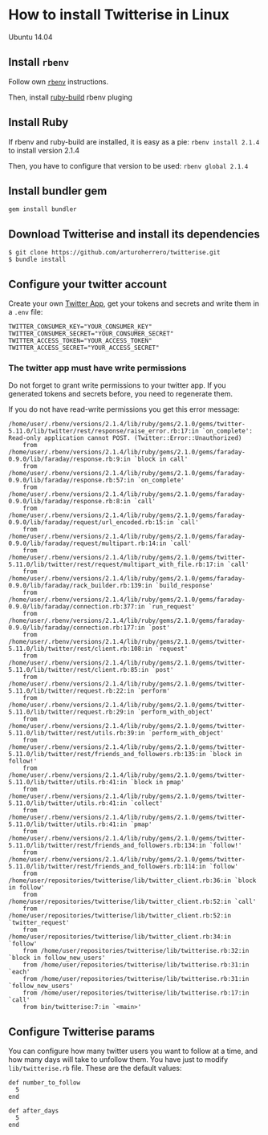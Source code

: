 # How to install Twitterise in Linux

Ubuntu 14.04

## Install `rbenv`

Follow own [`rbenv`](https://github.com/sstephenson/rbenv#installation) instructions.

Then, install [ruby-build](https://github.com/sstephenson/ruby-build#readme) rbenv pluging

## Install Ruby

If rbenv and ruby-build are installed, it is easy as a pie: `rbenv install 2.1.4` to
install version 2.1.4

Then, you have to configure that version to be used: `rbenv global 2.1.4`

## Install bundler gem

`gem install bundler`

## Download Twitterise and install its dependencies

	$ git clone https://github.com/arturoherrero/twitterise.git
	$ bundle install

## Configure your twitter account

Create your own [Twitter App](https://apps.twitter.com), get your tokens and secrets
and write them in a `.env` file:

```
TWITTER_CONSUMER_KEY="YOUR_CONSUMER_KEY"
TWITTER_CONSUMER_SECRET="YOUR_CONSUMER_SECRET"
TWITTER_ACCESS_TOKEN="YOUR_ACCESS_TOKEN"
TWITTER_ACCESS_SECRET="YOUR_ACCESS_SECRET"
```

### The twitter app must have write permissions

Do not forget to grant write permissions to your twitter app. If you generated 
tokens and secrets before, you need to regenerate them.

If you do not have read-write permissions you get this error message:

```
/home/user/.rbenv/versions/2.1.4/lib/ruby/gems/2.1.0/gems/twitter-5.11.0/lib/twitter/rest/response/raise_error.rb:17:in `on_complete': Read-only application cannot POST. (Twitter::Error::Unauthorized)
	from /home/user/.rbenv/versions/2.1.4/lib/ruby/gems/2.1.0/gems/faraday-0.9.0/lib/faraday/response.rb:9:in `block in call'
	from /home/user/.rbenv/versions/2.1.4/lib/ruby/gems/2.1.0/gems/faraday-0.9.0/lib/faraday/response.rb:57:in `on_complete'
	from /home/user/.rbenv/versions/2.1.4/lib/ruby/gems/2.1.0/gems/faraday-0.9.0/lib/faraday/response.rb:8:in `call'
	from /home/user/.rbenv/versions/2.1.4/lib/ruby/gems/2.1.0/gems/faraday-0.9.0/lib/faraday/request/url_encoded.rb:15:in `call'
	from /home/user/.rbenv/versions/2.1.4/lib/ruby/gems/2.1.0/gems/faraday-0.9.0/lib/faraday/request/multipart.rb:14:in `call'
	from /home/user/.rbenv/versions/2.1.4/lib/ruby/gems/2.1.0/gems/twitter-5.11.0/lib/twitter/rest/request/multipart_with_file.rb:17:in `call'
	from /home/user/.rbenv/versions/2.1.4/lib/ruby/gems/2.1.0/gems/faraday-0.9.0/lib/faraday/rack_builder.rb:139:in `build_response'
	from /home/user/.rbenv/versions/2.1.4/lib/ruby/gems/2.1.0/gems/faraday-0.9.0/lib/faraday/connection.rb:377:in `run_request'
	from /home/user/.rbenv/versions/2.1.4/lib/ruby/gems/2.1.0/gems/faraday-0.9.0/lib/faraday/connection.rb:177:in `post'
	from /home/user/.rbenv/versions/2.1.4/lib/ruby/gems/2.1.0/gems/twitter-5.11.0/lib/twitter/rest/client.rb:108:in `request'
	from /home/user/.rbenv/versions/2.1.4/lib/ruby/gems/2.1.0/gems/twitter-5.11.0/lib/twitter/rest/client.rb:85:in `post'
	from /home/user/.rbenv/versions/2.1.4/lib/ruby/gems/2.1.0/gems/twitter-5.11.0/lib/twitter/request.rb:22:in `perform'
	from /home/user/.rbenv/versions/2.1.4/lib/ruby/gems/2.1.0/gems/twitter-5.11.0/lib/twitter/request.rb:29:in `perform_with_object'
	from /home/user/.rbenv/versions/2.1.4/lib/ruby/gems/2.1.0/gems/twitter-5.11.0/lib/twitter/rest/utils.rb:39:in `perform_with_object'
	from /home/user/.rbenv/versions/2.1.4/lib/ruby/gems/2.1.0/gems/twitter-5.11.0/lib/twitter/rest/friends_and_followers.rb:135:in `block in follow!'
	from /home/user/.rbenv/versions/2.1.4/lib/ruby/gems/2.1.0/gems/twitter-5.11.0/lib/twitter/utils.rb:41:in `block in pmap'
	from /home/user/.rbenv/versions/2.1.4/lib/ruby/gems/2.1.0/gems/twitter-5.11.0/lib/twitter/utils.rb:41:in `collect'
	from /home/user/.rbenv/versions/2.1.4/lib/ruby/gems/2.1.0/gems/twitter-5.11.0/lib/twitter/utils.rb:41:in `pmap'
	from /home/user/.rbenv/versions/2.1.4/lib/ruby/gems/2.1.0/gems/twitter-5.11.0/lib/twitter/rest/friends_and_followers.rb:134:in `follow!'
	from /home/user/.rbenv/versions/2.1.4/lib/ruby/gems/2.1.0/gems/twitter-5.11.0/lib/twitter/rest/friends_and_followers.rb:114:in `follow'
	from /home/user/repositories/twitterise/lib/twitter_client.rb:36:in `block in follow'
	from /home/user/repositories/twitterise/lib/twitter_client.rb:52:in `call'
	from /home/user/repositories/twitterise/lib/twitter_client.rb:52:in `twitter_request'
	from /home/user/repositories/twitterise/lib/twitter_client.rb:34:in `follow'
	from /home/user/repositories/twitterise/lib/twitterise.rb:32:in `block in follow_new_users'
	from /home/user/repositories/twitterise/lib/twitterise.rb:31:in `each'
	from /home/user/repositories/twitterise/lib/twitterise.rb:31:in `follow_new_users'
	from /home/user/repositories/twitterise/lib/twitterise.rb:17:in `call'
	from bin/twitterise:7:in `<main>'
```

## Configure Twitterise params

You can configure how many twitter users you want to follow at a time, and how many
days will take to unfollow them. You have just to modify `lib/twitterise.rb` file.
These are the default values:

```
def number_to_follow
  5
end

def after_days
  5
end
```

